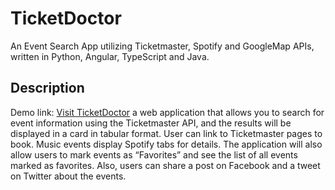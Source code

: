 # TicketDoctor
An Event Search App utilizing Ticketmaster, Spotify and GoogleMap APIs, written in Python, Angular, TypeScript and Java.

## Description
Demo link: [Visit TicketDoctor](https://ticketdoctor-backend.us-west-1.elasticbeanstalk.com)
a web application that allows you to search for event information using the Ticketmaster API, and the results will be displayed in a card in tabular format. User can link to Ticketmaster pages to book. Music events display Spotify tabs for details. The application will also allow users to mark events as “Favorites” and see the list of all events marked as favorites. Also, users can share a post on Facebook and a tweet on Twitter about the events.
